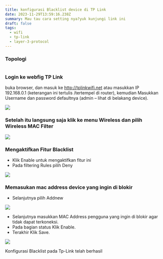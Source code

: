 ```yaml
---
title: konfigurasi Blacklist device di TP Link
date: 2023-11-29T13:59:16.238Z
summary: Mau tau cara setting nya?yuk kunjungi link ini
draft: false
tags:
  - wifi
  - tp-link
  - layer-3-protocol
---
```

### Topologi

![]()

### Login ke webfig TP Link

buka browser, dan masuk ke http://tplinkwifi.net atau masukkan IP 192.168.0.1 (keterangan ini tertulis /tertempel di router), kemudian Masukkan Username dan password defaultnya (admin – lihat di belakang device).

![](/images/uploads/100-06-tplink-tl-wr840n-wisp.png)

### Setelah itu langsung saja klik ke menu Wireless dan pilih Wireless MAC Filter

![](/images/uploads/img_20231129_212025.jpg)

### Mengaktifkan Fitur Blacklist

* Klik Enable untuk mengaktifkan fitur ini
* Pada filtering Rules pilih Deny

![](/images/uploads/img_20231129_212120.jpg)

### Memasukan mac address device yang ingin di blokir

* Selanjutnya pilih  Addnew

![](/images/uploads/img_20231129_212203.jpg)

* Selanjutnya masukkan MAC Address pengguna yang ingin di blokir agar tidak dapat terkoneksi.
* Pada bagian status Klik Enable.
* Terakhir Klik Save.

![](/images/uploads/img_20231129_212252.jpg)

Konfigurasi Blacklist pada Tp-Link telah berhasil